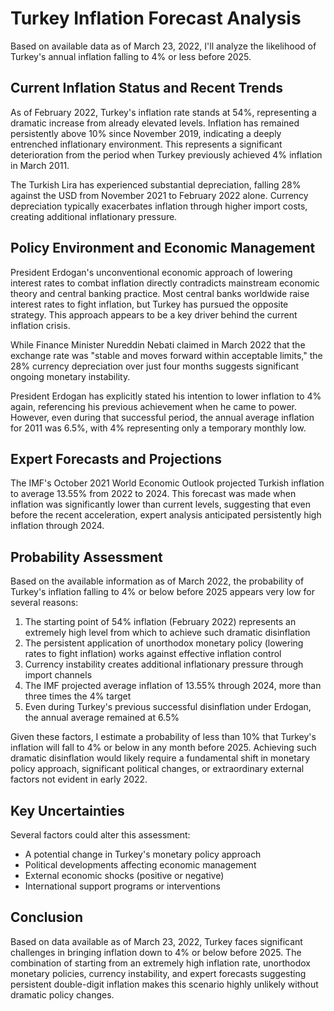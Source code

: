 # Turkey Inflation Forecast Analysis

Based on available data as of March 23, 2022, I'll analyze the likelihood of Turkey's annual inflation falling to 4% or less before 2025.

## Current Inflation Status and Recent Trends

As of February 2022, Turkey's inflation rate stands at 54%, representing a dramatic increase from already elevated levels. Inflation has remained persistently above 10% since November 2019, indicating a deeply entrenched inflationary environment. This represents a significant deterioration from the period when Turkey previously achieved 4% inflation in March 2011.

The Turkish Lira has experienced substantial depreciation, falling 28% against the USD from November 2021 to February 2022 alone. Currency depreciation typically exacerbates inflation through higher import costs, creating additional inflationary pressure.

## Policy Environment and Economic Management

President Erdogan's unconventional economic approach of lowering interest rates to combat inflation directly contradicts mainstream economic theory and central banking practice. Most central banks worldwide raise interest rates to fight inflation, but Turkey has pursued the opposite strategy. This approach appears to be a key driver behind the current inflation crisis.

While Finance Minister Nureddin Nebati claimed in March 2022 that the exchange rate was "stable and moves forward within acceptable limits," the 28% currency depreciation over just four months suggests significant ongoing monetary instability.

President Erdogan has explicitly stated his intention to lower inflation to 4% again, referencing his previous achievement when he came to power. However, even during that successful period, the annual average inflation for 2011 was 6.5%, with 4% representing only a temporary monthly low.

## Expert Forecasts and Projections

The IMF's October 2021 World Economic Outlook projected Turkish inflation to average 13.55% from 2022 to 2024. This forecast was made when inflation was significantly lower than current levels, suggesting that even before the recent acceleration, expert analysis anticipated persistently high inflation through 2024.

## Probability Assessment

Based on the available information as of March 2022, the probability of Turkey's inflation falling to 4% or below before 2025 appears very low for several reasons:

1. The starting point of 54% inflation (February 2022) represents an extremely high level from which to achieve such dramatic disinflation
2. The persistent application of unorthodox monetary policy (lowering rates to fight inflation) works against effective inflation control
3. Currency instability creates additional inflationary pressure through import channels
4. The IMF projected average inflation of 13.55% through 2024, more than three times the 4% target
5. Even during Turkey's previous successful disinflation under Erdogan, the annual average remained at 6.5%

Given these factors, I estimate a probability of less than 10% that Turkey's inflation will fall to 4% or below in any month before 2025. Achieving such dramatic disinflation would likely require a fundamental shift in monetary policy approach, significant political changes, or extraordinary external factors not evident in early 2022.

## Key Uncertainties

Several factors could alter this assessment:
- A potential change in Turkey's monetary policy approach
- Political developments affecting economic management
- External economic shocks (positive or negative)
- International support programs or interventions

## Conclusion

Based on data available as of March 23, 2022, Turkey faces significant challenges in bringing inflation down to 4% or below before 2025. The combination of starting from an extremely high inflation rate, unorthodox monetary policies, currency instability, and expert forecasts suggesting persistent double-digit inflation makes this scenario highly unlikely without dramatic policy changes.
